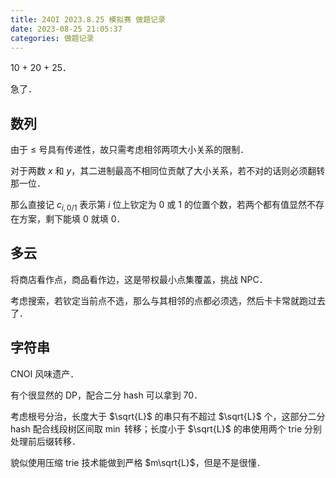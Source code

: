 ```yaml
---
title: 24OI 2023.8.25 模拟赛 做题记录
date: 2023-08-25 21:05:37
categories: 做题记录
---
```


10 + 20 + 25．

急了．

<!-- more -->

## 数列

由于 $\le$ 号具有传递性，故只需考虑相邻两项大小关系的限制．

对于两数 $x$ 和 $y$，其二进制最高不相同位贡献了大小关系，若不对的话则必须翻转那一位．

那么直接记 $c_{i, 0 / 1}$ 表示第 $i$ 位上钦定为 $0$ 或 $1$ 的位置个数，若两个都有值显然不存在方案，剩下能填 $0$ 就填 $0$．

## 多云

将商店看作点，商品看作边，这是带权最小点集覆盖，挑战 NPC．

考虑搜索，若钦定当前点不选，那么与其相邻的点都必须选，然后卡卡常就跑过去了．

## 字符串

CNOI 风味遗产．

有个很显然的 DP，配合二分 hash 可以拿到 70．

考虑根号分治，长度大于 $\sqrt{L}$ 的串只有不超过 $\sqrt{L}$ 个，这部分二分 hash 配合线段树区间取 $\min$ 转移；长度小于 $\sqrt{L}$ 的串使用两个 trie 分别处理前后缀转移．

貌似使用压缩 trie 技术能做到严格 $m\sqrt{L}$，但是不是很懂．
